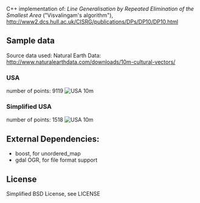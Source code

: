 C++ implementation of: _Line Generalisation by Repeated Elimination
of the Smallest Area_ ("Visvalingam's algorithm"), http://www2.dcs.hull.ac.uk/CISRG/publications/DPs/DP10/DP10.html

## Sample data
Source data used: Natural Earth Data: http://www.naturalearthdata.com/downloads/10m-cultural-vectors/

### USA
number of points: 9119
![USA 10m](https://github.com/shortsleeves/visvalingam_simplify/raw/master/images/ne_10m_usa.png)

### Simplified USA
number of points: 1518
![USA 10m](https://github.com/shortsleeves/visvalingam_simplify/raw/master/images/ne_10m_usa_simplified.png)

## External Dependencies:
* boost, for unordered_map
* gdal OGR, for file format support

## License
Simplified BSD License, see LICENSE
